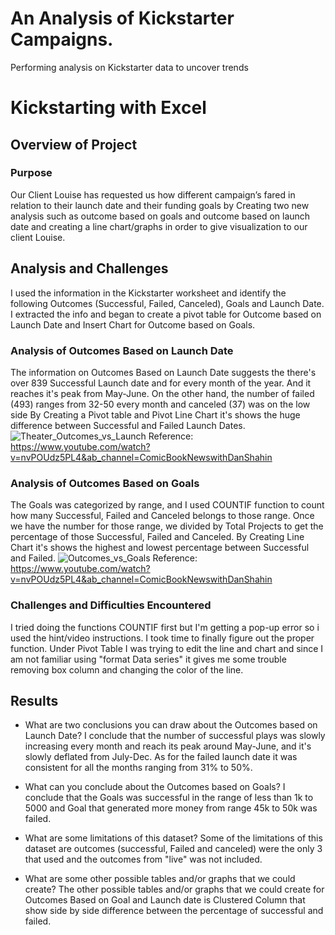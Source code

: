 # An Analysis of Kickstarter Campaigns.
Performing analysis on Kickstarter data to uncover trends
# Kickstarting with Excel

## Overview of Project

### Purpose 

Our Client Louise has requested us how different campaign’s fared in relation to their launch date and their funding goals by Creating two new analysis such as outcome based on goals and outcome based on launch date and creating a line chart/graphs in order to give visualization to our client Louise.

## Analysis and Challenges

I used the information in the Kickstarter worksheet and identify the following Outcomes (Successful, Failed, Canceled), Goals and Launch Date.
I extracted the info and began to create a pivot table for Outcome based on Launch Date and Insert Chart for Outcome based on Goals.

### Analysis of Outcomes Based on Launch Date

The information on Outcomes Based on Launch Date suggests the there's over 839 Successful Launch date and for every month of the year.
And it reaches it's peak from May-June. On the other hand, the number of failed (493) ranges from 32-50 every month and canceled (37) was on the low side
By Creating a Pivot table and Pivot Line Chart it's shows the huge difference between Successful and Failed Launch Dates.
![Theater_Outcomes_vs_Launch](https://user-images.githubusercontent.com/94090097/142742188-62c32fb2-4a72-4f86-8a45-56459bcc66ff.png)
Reference: https://www.youtube.com/watch?v=nvPOUdz5PL4&ab_channel=ComicBookNewswithDanShahin

### Analysis of Outcomes Based on Goals

The Goals was categorized by range, and I used COUNTIF function to count how many Successful, Failed and Canceled belongs to those range.
Once we have the number for those range, we divided by Total Projects to get the percentage of those Successful, Failed and Canceled.
By Creating Line Chart it's shows the highest and lowest percentage between Successful and Failed.
![Outcomes_vs_Goals](https://user-images.githubusercontent.com/94090097/142742175-e7b10f30-9007-4ea3-b24e-ba436d0cf00c.png)
Reference: https://www.youtube.com/watch?v=nvPOUdz5PL4&ab_channel=ComicBookNewswithDanShahin
### Challenges and Difficulties Encountered

I tried doing the functions COUNTIF first but I'm getting a pop-up error so i used the hint/video instructions. 
I took time to finally figure out the proper function.
Under Pivot Table I was trying to edit the line and chart and since I am not familiar using "format Data series" it gives me some trouble removing box column and changing the color of the line.


## Results

- What are two conclusions you can draw about the Outcomes based on Launch Date?
I conclude that the number of successful plays was slowly increasing every month and reach its peak around May-June, and it's slowly deflated from July-Dec.
As for the failed launch date it was consistent for all the months ranging from 31% to 50%.

- What can you conclude about the Outcomes based on Goals?
I conclude that the Goals was successful in the range of less than 1k to 5000 and Goal that generated more
money from range 45k to 50k was failed.

- What are some limitations of this dataset?
Some of the limitations of this dataset are outcomes (successful, Failed and canceled) were the only 3 that used and the outcomes from "live" was not included.

- What are some other possible tables and/or graphs that we could create?
The other possible tables and/or graphs that we could create for Outcomes Based on Goal and Launch date is Clustered Column that show side by side difference between
the percentage of successful and failed.


